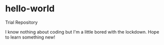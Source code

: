 # hello-world
Trial Repository

I know nothing about coding but I'm a little bored with the lockdown.
Hope to learn something new!
